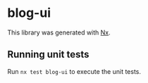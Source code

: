 # blog-ui

This library was generated with [Nx](https://nx.dev).

## Running unit tests

Run `nx test blog-ui` to execute the unit tests.
